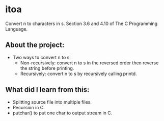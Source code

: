 # itoa
Convert n to characters in s. Section 3.6 and 4.10 of The C Programming Language.

## About the project:
- Two ways to convert n to s:
  - Non-recursively: convert n to s in the reversed order then reverse the string before printing.
  - Recursively: convert n to s by recursively calling printd.

## What did I learn from this:
- Splitting source file into multiple files.
- Recursion in C.
- putchar() to put one char to output stream in C.

